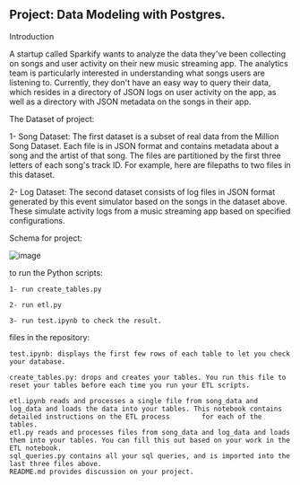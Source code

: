 Project: Data Modeling with Postgres.
-------------------------------------------------------------------------------------------------------------------------------------------------------------------------------
Introduction

A startup called Sparkify wants to analyze the data they've been collecting on songs and user activity on their new music streaming app. The analytics team is particularly      interested in understanding what songs users are listening to. Currently, they don't have an easy way to query their data, which resides in a directory of JSON logs on user      activity on the app, as well as a directory with JSON metadata on the songs in their app.



The Dataset of project:

1- Song Dataset:
The first dataset is a subset of real data from the Million Song Dataset. Each file is in JSON format and contains metadata about a song and the artist of that song. The          files are partitioned by the first three letters of each song's track ID. For example, here are filepaths to two files in this dataset.

2- Log Dataset:
The second dataset consists of log files in JSON format generated by this event simulator based on the songs in the dataset above. These simulate activity logs from a music    streaming app based on specified configurations.

Schema for project:

![image](https://user-images.githubusercontent.com/52973147/100525293-948a9200-31d0-11eb-9f14-57b78d5aa3ae.png)






to run the Python scripts:


    1- run create_tables.py 

    2- run etl.py

    3- run test.ipynb to check the result.

files in the repository:

    test.ipynb: displays the first few rows of each table to let you check your database.

    create_tables.py: drops and creates your tables. You run this file to reset your tables before each time you run your ETL scripts.

    etl.ipynb reads and processes a single file from song_data and log_data and loads the data into your tables. This notebook contains detailed instructions on the ETL process        for each of the tables.
    etl.py reads and processes files from song_data and log_data and loads them into your tables. You can fill this out based on your work in the ETL notebook.
    sql_queries.py contains all your sql queries, and is imported into the last three files above.
    README.md provides discussion on your project.




